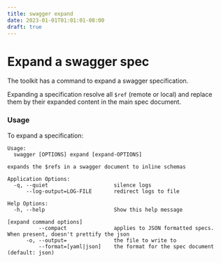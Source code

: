 ```yaml
---
title: swagger expand
date: 2023-01-01T01:01:01-08:00
draft: true
---
```

# Expand a swagger spec

The toolkit has a command to expand a swagger specification.

Expanding a specification resolve all `$ref` (remote or local) and replace them by their expanded
content in the main spec document.

### Usage

To expand a specification:

```
Usage:
  swagger [OPTIONS] expand [expand-OPTIONS]

expands the $refs in a swagger document to inline schemas

Application Options:
  -q, --quiet                     silence logs
      --log-output=LOG-FILE       redirect logs to file

Help Options:
  -h, --help                      Show this help message

[expand command options]
          --compact               applies to JSON formatted specs. When present, doesn't prettify the json
      -o, --output=               the file to write to
          --format=[yaml|json]    the format for the spec document (default: json)
```
